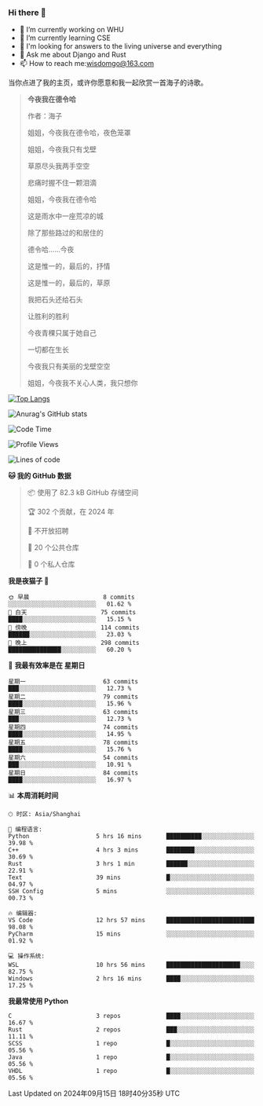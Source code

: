 ### Hi there 👋



- 🔭 I’m currently working on WHU
- 🌱 I’m currently learning CSE
- 🤔 I'm looking for answers to the living universe and everything
- 💬 Ask me about Django and Rust
- 📫 How to reach me:wisdomgo@163.com

当你点进了我的主页，或许你愿意和我一起欣赏一首海子的诗歌。

>**今夜我在德令哈**
>
>作者：海子
>
>姐姐，今夜我在德令哈，夜色笼罩
>
>姐姐，今夜我只有戈壁
>
>草原尽头我两手空空
>
>悲痛时握不住一颗泪滴
>
>姐姐，今夜我在德令哈
>
>这是雨水中一座荒凉的城
>
>除了那些路过的和居住的
>
>德令哈......今夜
>
>这是惟一的，最后的，抒情
>
>这是惟一的，最后的，草原
>
>我把石头还给石头
>
>让胜利的胜利
>
>今夜青稞只属于她自己
>
>一切都在生长
>
>今夜我只有美丽的戈壁空空
>
>姐姐，今夜我不关心人类，我只想你



[![Top Langs](https://github-readme-stats.vercel.app/api/top-langs/?username=wisdomgo&theme=onedark)](https://github.com/anuraghazra/github-readme-stats)

![Anurag's GitHub stats](https://github-readme-stats.vercel.app/api?username=wisdomgo&hide=contribs,stars&theme=synthwave)

<!--START_SECTION:waka-->
![Code Time](http://img.shields.io/badge/Code%20Time-222%20hrs%202%20mins-blue)

![Profile Views](http://img.shields.io/badge/%E4%B8%AA%E4%BA%BA%E8%B5%84%E6%96%99%E8%A7%82%E7%9C%8B%E6%AC%A1%E6%95%B0-2-blue)

![Lines of code](https://img.shields.io/badge/%E4%BB%8E%E3%80%8CHello%20World%E3%80%8D%E8%B5%B7%E6%88%91%E5%B7%B2%E7%BB%8F%E5%86%99%E4%BA%86-641.5%20thousand%20%E8%A1%8C%E4%BB%A3%E7%A0%81-blue)

**🐱 我的 GitHub 数据** 

> 📦  使用了 82.3 kB GitHub 存储空间 
 > 
> 🏆 302 个贡献，在 2024 年
 > 
> 🚫 不开放招聘
 > 
> 📜 20 个公共仓库 
 > 
> 🔑 0 个私人仓库 
 > 
**我是夜猫子 🦉** 

```text
🌞 早晨                     8 commits           ░░░░░░░░░░░░░░░░░░░░░░░░░   01.62 % 
🌆 白天                     75 commits          ████░░░░░░░░░░░░░░░░░░░░░   15.15 % 
🌃 傍晚                     114 commits         ██████░░░░░░░░░░░░░░░░░░░   23.03 % 
🌙 晚上                     298 commits         ███████████████░░░░░░░░░░   60.20 % 
```
📅 **我最有效率是在 星期日** 

```text
星期一                      63 commits          ███░░░░░░░░░░░░░░░░░░░░░░   12.73 % 
星期二                      79 commits          ████░░░░░░░░░░░░░░░░░░░░░   15.96 % 
星期三                      63 commits          ███░░░░░░░░░░░░░░░░░░░░░░   12.73 % 
星期四                      74 commits          ████░░░░░░░░░░░░░░░░░░░░░   14.95 % 
星期五                      78 commits          ████░░░░░░░░░░░░░░░░░░░░░   15.76 % 
星期六                      54 commits          ███░░░░░░░░░░░░░░░░░░░░░░   10.91 % 
星期日                      84 commits          ████░░░░░░░░░░░░░░░░░░░░░   16.97 % 
```


📊 **本周消耗时间** 

```text
🕑︎ 时区: Asia/Shanghai

💬 编程语言: 
Python                   5 hrs 16 mins       ██████████░░░░░░░░░░░░░░░   39.98 % 
C++                      4 hrs 3 mins        ████████░░░░░░░░░░░░░░░░░   30.69 % 
Rust                     3 hrs 1 min         ██████░░░░░░░░░░░░░░░░░░░   22.91 % 
Text                     39 mins             █░░░░░░░░░░░░░░░░░░░░░░░░   04.97 % 
SSH Config               5 mins              ░░░░░░░░░░░░░░░░░░░░░░░░░   00.73 % 

🔥 编辑器: 
VS Code                  12 hrs 57 mins      █████████████████████████   98.08 % 
PyCharm                  15 mins             ░░░░░░░░░░░░░░░░░░░░░░░░░   01.92 % 

💻 操作系统: 
WSL                      10 hrs 56 mins      █████████████████████░░░░   82.75 % 
Windows                  2 hrs 16 mins       ████░░░░░░░░░░░░░░░░░░░░░   17.25 % 
```

**我最常使用 Python** 

```text
C                        3 repos             ████░░░░░░░░░░░░░░░░░░░░░   16.67 % 
Rust                     2 repos             ███░░░░░░░░░░░░░░░░░░░░░░   11.11 % 
SCSS                     1 repo              █░░░░░░░░░░░░░░░░░░░░░░░░   05.56 % 
Java                     1 repo              █░░░░░░░░░░░░░░░░░░░░░░░░   05.56 % 
VHDL                     1 repo              █░░░░░░░░░░░░░░░░░░░░░░░░   05.56 % 
```




 Last Updated on 2024年09月15日 18时40分35秒 UTC
<!--END_SECTION:waka-->
